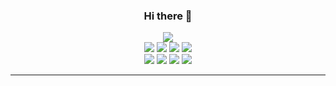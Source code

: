 <h3 align="center"> Hi there 👋 </h3>

<div align="center">

<a href="https://github.com/tomial">
  <img src="https://github-readme-stats.vercel.app/api/top-langs/?username=tomial&layout=compact" />
</a>
  </div>

<div align="center">
  <img src="https://img.shields.io/badge/-Ruby-red?style=flat&logo=ruby" />
  <img src="https://img.shields.io/badge/-Go-blue?style=flat&logo=go" />
  <img src="https://img.shields.io/badge/-React-blue?style=flat&logo=react" />
  <img src="https://img.shields.io/badge/-Vue-orange?style=flat&logo=vue.js" />
    
  <div align="center">
    <img src="https://img.shields.io/badge/-Arch-green?style=flat&logo=archlinux" />
    <img src="https://img.shields.io/badge/-Pop!_OS-orange?style=flat&logo=popos" />
    <img src="https://img.shields.io/badge/-Vim-green?style=flat&logo=vim" />
    <img src="https://img.shields.io/badge/-Spacemacs-blueviolet?style=flat&logo=spacemacs" />
  </div>
</div>

---
